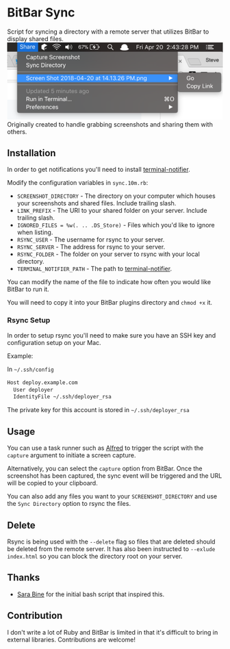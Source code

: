 # BitBar Sync
Script for syncing a directory with a remote server that utilizes BitBar to display shared files.
![See it in action](screenshot.png)
Originally created to handle grabbing screenshots and sharing them with others.

## Installation
In order to get notifications you'll need to install [terminal-notifier](https://github.com/julienXX/terminal-notifier).

Modify the configuration variables in `sync.10m.rb`:
- `SCREENSHOT_DIRECTORY` - The directory on your computer which houses your screenshots and shared files. Include trailing slash.
- `LINK_PREFIX` - The URI to your shared folder on your server. Include trailing slash.
- `IGNORED_FILES = %w(. .. .DS_Store)` - Files which you'd like to ignore when listing.
- `RSYNC_USER` - The username for rsync to your server.
- `RSYNC_SERVER` - The address for rsync to your server.
- `RSYNC_FOLDER` - The folder on your server to rsync with your local directory.
- `TERMINAL_NOTIFIER_PATH` - The path to [terminal-notifier](https://github.com/julienXX/terminal-notifier).

You can modify the name of the file to indicate how often you would like BitBar to run it.

You will need to copy it into your BitBar plugins directory and `chmod +x` it.
### Rsync Setup
In order to setup rsync you'll need to make sure you have an SSH key and configuration setup on your Mac.

Example:

In `~/.ssh/config`
```bash
Host deploy.example.com
  User deployer
  IdentityFile ~/.ssh/deployer_rsa
```

The private key for this account is stored in `~/.ssh/deployer_rsa`

## Usage
You can use a task runner such as [Alfred](https://www.alfredapp.com/) to trigger the script with the `capture` argument to initiate a screen capture.

Alternatively, you can select the `capture` option from BitBar.  Once the screenshot has been captured, the sync event will be triggered and the URL will be copied to your clipboard.

You can also add any files you want to your `SCREENSHOT_DIRECTORY` and use the `Sync Directory` option to rsync the files.

## Delete
Rsync is being used with the `--delete` flag so files that are deleted should be deleted from the remote server.  It has also been instructed to `--exlude index.html` so you can block the directory root on your server.

## Thanks
- [Sara Bine](https://github.com/sbine) for the initial bash script that inspired this.

## Contribution
I don't write a lot of Ruby and BitBar is limited in that it's difficult to bring in external libraries.  Contributions are welcome!
